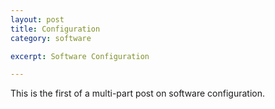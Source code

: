 ```yaml
---
layout: post
title: Configuration
category: software

excerpt: Software Configuration

---
```


This is the first of a multi-part post on software configuration.

